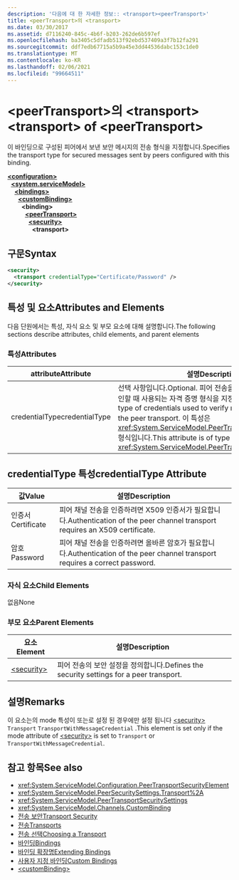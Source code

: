 ```yaml
---
description: '다음에 대 한 자세한 정보:: <transport><peerTransport>'
title: <peerTransport>의 <transport>
ms.date: 03/30/2017
ms.assetid: d7116240-845c-4b6f-b203-262de6b597ef
ms.openlocfilehash: ba3405c5dfadb513f92ebd537409a3f7b12fa291
ms.sourcegitcommit: ddf7edb67715a5b9a45e3dd44536dabc153c1de0
ms.translationtype: MT
ms.contentlocale: ko-KR
ms.lasthandoff: 02/06/2021
ms.locfileid: "99664511"
---
```

# <a name="transport-of-peertransport"></a><span data-ttu-id="c8469-103">\<peerTransport>의 \<transport></span><span class="sxs-lookup"><span data-stu-id="c8469-103">\<transport> of \<peerTransport></span></span>

<span data-ttu-id="c8469-104">이 바인딩으로 구성된 피어에서 보낸 보안 메시지의 전송 형식을 지정합니다.</span><span class="sxs-lookup"><span data-stu-id="c8469-104">Specifies the transport type for secured messages sent by peers configured with this binding.</span></span>  
  
[**\<configuration>**](../configuration-element.md)\
&nbsp;&nbsp;[**\<system.serviceModel>**](system-servicemodel.md)\
&nbsp;&nbsp;&nbsp;&nbsp;[**\<bindings>**](bindings.md)\
&nbsp;&nbsp;&nbsp;&nbsp;&nbsp;&nbsp;[**\<customBinding>**](custombinding.md)\
&nbsp;&nbsp;&nbsp;&nbsp;&nbsp;&nbsp;&nbsp;&nbsp;**\<binding>**\
&nbsp;&nbsp;&nbsp;&nbsp;&nbsp;&nbsp;&nbsp;&nbsp;&nbsp;&nbsp;[**\<peerTransport>**](peertransport.md)\
&nbsp;&nbsp;&nbsp;&nbsp;&nbsp;&nbsp;&nbsp;&nbsp;&nbsp;&nbsp;&nbsp;&nbsp;[**\<security>**](security-of-peertransport.md)\
&nbsp;&nbsp;&nbsp;&nbsp;&nbsp;&nbsp;&nbsp;&nbsp;&nbsp;&nbsp;&nbsp;&nbsp;&nbsp;&nbsp;**\<transport>**  
  
## <a name="syntax"></a><span data-ttu-id="c8469-105">구문</span><span class="sxs-lookup"><span data-stu-id="c8469-105">Syntax</span></span>  
  
```xml  
<security>
  <transport credentialType="Certificate/Password" />
</security>
```  
  
## <a name="attributes-and-elements"></a><span data-ttu-id="c8469-106">특성 및 요소</span><span class="sxs-lookup"><span data-stu-id="c8469-106">Attributes and Elements</span></span>  

 <span data-ttu-id="c8469-107">다음 단원에서는 특성, 자식 요소 및 부모 요소에 대해 설명합니다.</span><span class="sxs-lookup"><span data-stu-id="c8469-107">The following sections describe attributes, child elements, and parent elements</span></span>  
  
### <a name="attributes"></a><span data-ttu-id="c8469-108">특성</span><span class="sxs-lookup"><span data-stu-id="c8469-108">Attributes</span></span>  
  
|<span data-ttu-id="c8469-109">attribute</span><span class="sxs-lookup"><span data-stu-id="c8469-109">Attribute</span></span>|<span data-ttu-id="c8469-110">설명</span><span class="sxs-lookup"><span data-stu-id="c8469-110">Description</span></span>|  
|---------------|-----------------|  
|<span data-ttu-id="c8469-111">credentialType</span><span class="sxs-lookup"><span data-stu-id="c8469-111">credentialType</span></span>|<span data-ttu-id="c8469-112">선택 사항입니다.</span><span class="sxs-lookup"><span data-stu-id="c8469-112">Optional.</span></span> <span data-ttu-id="c8469-113">피어 전송을 통해 보내는 메시지를 확인할 때 사용되는 자격 증명 형식을 지정합니다.</span><span class="sxs-lookup"><span data-stu-id="c8469-113">Specifies the type of credentials used to verify messages sent with the peer transport.</span></span> <span data-ttu-id="c8469-114">이 특성은 <xref:System.ServiceModel.PeerTransportCredentialType> 형식입니다.</span><span class="sxs-lookup"><span data-stu-id="c8469-114">This attribute is of type <xref:System.ServiceModel.PeerTransportCredentialType>.</span></span>|  
  
## <a name="credentialtype-attribute"></a><span data-ttu-id="c8469-115">credentialType 특성</span><span class="sxs-lookup"><span data-stu-id="c8469-115">credentialType Attribute</span></span>  
  
|<span data-ttu-id="c8469-116">값</span><span class="sxs-lookup"><span data-stu-id="c8469-116">Value</span></span>|<span data-ttu-id="c8469-117">설명</span><span class="sxs-lookup"><span data-stu-id="c8469-117">Description</span></span>|  
|-----------|-----------------|  
|<span data-ttu-id="c8469-118">인증서</span><span class="sxs-lookup"><span data-stu-id="c8469-118">Certificate</span></span>|<span data-ttu-id="c8469-119">피어 채널 전송을 인증하려면 X509 인증서가 필요합니다.</span><span class="sxs-lookup"><span data-stu-id="c8469-119">Authentication of the peer channel transport requires an X509 certificate.</span></span>|  
|<span data-ttu-id="c8469-120">암호</span><span class="sxs-lookup"><span data-stu-id="c8469-120">Password</span></span>|<span data-ttu-id="c8469-121">피어 채널 전송을 인증하려면 올바른 암호가 필요합니다.</span><span class="sxs-lookup"><span data-stu-id="c8469-121">Authentication of the peer channel transport requires a correct password.</span></span>|  
  
### <a name="child-elements"></a><span data-ttu-id="c8469-122">자식 요소</span><span class="sxs-lookup"><span data-stu-id="c8469-122">Child Elements</span></span>  

 <span data-ttu-id="c8469-123">없음</span><span class="sxs-lookup"><span data-stu-id="c8469-123">None</span></span>  
  
### <a name="parent-elements"></a><span data-ttu-id="c8469-124">부모 요소</span><span class="sxs-lookup"><span data-stu-id="c8469-124">Parent Elements</span></span>  
  
|<span data-ttu-id="c8469-125">요소</span><span class="sxs-lookup"><span data-stu-id="c8469-125">Element</span></span>|<span data-ttu-id="c8469-126">설명</span><span class="sxs-lookup"><span data-stu-id="c8469-126">Description</span></span>|  
|-------------|-----------------|  
|[\<security>](security-of-peertransport.md)|<span data-ttu-id="c8469-127">피어 전송의 보안 설정을 정의합니다.</span><span class="sxs-lookup"><span data-stu-id="c8469-127">Defines the security settings for a peer transport.</span></span>|  
  
## <a name="remarks"></a><span data-ttu-id="c8469-128">설명</span><span class="sxs-lookup"><span data-stu-id="c8469-128">Remarks</span></span>  

 <span data-ttu-id="c8469-129">이 요소는의 mode 특성이 또는로 설정 된 경우에만 설정 됩니다 [\<security>](security-of-peertransport.md) `Transport` `TransportWithMessageCredential` .</span><span class="sxs-lookup"><span data-stu-id="c8469-129">This element is set only if the mode attribute of [\<security>](security-of-peertransport.md) is set to `Transport` or `TransportWithMessageCredential`.</span></span>  
  
## <a name="see-also"></a><span data-ttu-id="c8469-130">참고 항목</span><span class="sxs-lookup"><span data-stu-id="c8469-130">See also</span></span>

- <xref:System.ServiceModel.Configuration.PeerTransportSecurityElement>
- <xref:System.ServiceModel.PeerSecuritySettings.Transport%2A>
- <xref:System.ServiceModel.PeerTransportSecuritySettings>
- <xref:System.ServiceModel.Channels.CustomBinding>
- [<span data-ttu-id="c8469-131">전송 보안</span><span class="sxs-lookup"><span data-stu-id="c8469-131">Transport Security</span></span>](../../../wcf/feature-details/transport-security.md)
- [<span data-ttu-id="c8469-132">전송</span><span class="sxs-lookup"><span data-stu-id="c8469-132">Transports</span></span>](../../../wcf/feature-details/transports.md)
- [<span data-ttu-id="c8469-133">전송 선택</span><span class="sxs-lookup"><span data-stu-id="c8469-133">Choosing a Transport</span></span>](../../../wcf/feature-details/choosing-a-transport.md)
- [<span data-ttu-id="c8469-134">바인딩</span><span class="sxs-lookup"><span data-stu-id="c8469-134">Bindings</span></span>](../../../wcf/bindings.md)
- [<span data-ttu-id="c8469-135">바인딩 확장명</span><span class="sxs-lookup"><span data-stu-id="c8469-135">Extending Bindings</span></span>](../../../wcf/extending/extending-bindings.md)
- [<span data-ttu-id="c8469-136">사용자 지정 바인딩</span><span class="sxs-lookup"><span data-stu-id="c8469-136">Custom Bindings</span></span>](../../../wcf/extending/custom-bindings.md)
- [\<customBinding>](custombinding.md)
